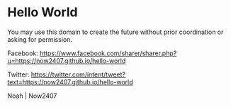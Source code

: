 # Hello World

You may use this domain to create the future without prior coordination or asking for permission.

Facebook: https://www.facebook.com/sharer/sharer.php?u=https://now2407.github.io/hello-world

Twitter: https://twitter.com/intent/tweet?text=https://now2407.github.io/hello-world

Noah | Now2407
